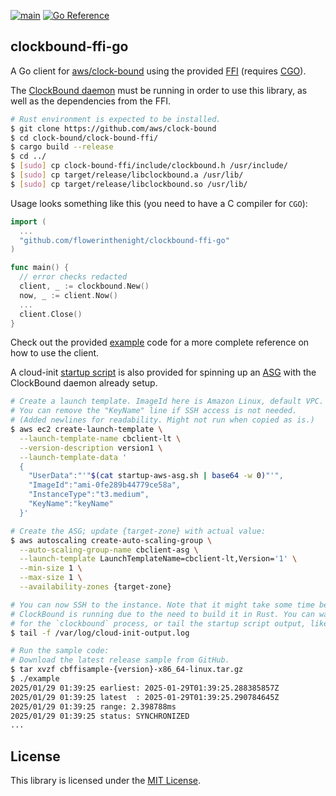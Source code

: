 [![main](https://github.com/flowerinthenight/clockbound-ffi-go/actions/workflows/main.yml/badge.svg)](https://github.com/flowerinthenight/clockbound-ffi-go/actions/workflows/main.yml)
[![Go Reference](https://pkg.go.dev/badge/github.com/flowerinthenight/clockbound-ffi-go.svg)](https://pkg.go.dev/github.com/flowerinthenight/clockbound-ffi-go)

## clockbound-ffi-go

A Go client for [aws/clock-bound](https://github.com/aws/clock-bound) using the provided [FFI](https://github.com/aws/clock-bound/tree/main/clock-bound-ffi) (requires [CGO](https://pkg.go.dev/cmd/cgo)).

The [ClockBound daemon](https://github.com/aws/clock-bound/tree/main/clock-bound-d) must be running in order to use this library, as well as the dependencies from the FFI.

```sh
# Rust environment is expected to be installed.
$ git clone https://github.com/aws/clock-bound
$ cd clock-bound/clock-bound-ffi/
$ cargo build --release
$ cd ../
$ [sudo] cp clock-bound-ffi/include/clockbound.h /usr/include/
$ [sudo] cp target/release/libclockbound.a /usr/lib/
$ [sudo] cp target/release/libclockbound.so /usr/lib/
```

Usage looks something like this (you need to have a C compiler for `CGO`):

```go
import (
  ...
  "github.com/flowerinthenight/clockbound-ffi-go"
)

func main() {
  // error checks redacted
  client, _ := clockbound.New()
  now, _ := client.Now()
  ...
  client.Close()
}
```

Check out the provided [example](./example/main.go) code for a more complete reference on how to use the client.

A cloud-init [startup script](./startup-aws-asg.sh) is also provided for spinning up an [ASG](https://docs.aws.amazon.com/autoscaling/ec2/userguide/auto-scaling-groups.html) with the ClockBound daemon already setup.

```sh
# Create a launch template. ImageId here is Amazon Linux, default VPC.
# You can remove the "KeyName" line if SSH access is not needed.
# (Added newlines for readability. Might not run when copied as is.)
$ aws ec2 create-launch-template \
  --launch-template-name cbclient-lt \
  --version-description version1 \
  --launch-template-data '
  {
    "UserData":"'"$(cat startup-aws-asg.sh | base64 -w 0)"'",
    "ImageId":"ami-0fe289b44779ce58a",
    "InstanceType":"t3.medium",
    "KeyName":"keyName"
  }'

# Create the ASG; update {target-zone} with actual value:
$ aws autoscaling create-auto-scaling-group \
  --auto-scaling-group-name cbclient-asg \
  --launch-template LaunchTemplateName=cbclient-lt,Version='1' \
  --min-size 1 \
  --max-size 1 \
  --availability-zones {target-zone}

# You can now SSH to the instance. Note that it might take some time before
# ClockBound is running due to the need to build it in Rust. You can wait
# for the `clockbound` process, or tail the startup script output, like so:
$ tail -f /var/log/cloud-init-output.log

# Run the sample code:
# Download the latest release sample from GitHub.
$ tar xvzf cbffisample-{version}-x86_64-linux.tar.gz
$ ./example
2025/01/29 01:39:25 earliest: 2025-01-29T01:39:25.288385857Z
2025/01/29 01:39:25 latest  : 2025-01-29T01:39:25.290784645Z
2025/01/29 01:39:25 range: 2.398788ms
2025/01/29 01:39:25 status: SYNCHRONIZED
...
```

## License

This library is licensed under the [MIT License](./LICENSE).
